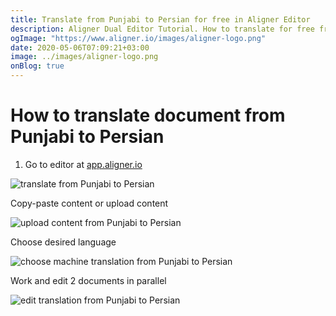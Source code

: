 ```yaml
---
title: Translate from Punjabi to Persian for free in Aligner Editor
description: Aligner Dual Editor Tutorial. How to translate for free from Punjabi to Persian. Aligner is multilingual document management platform. 
ogImage: "https://www.aligner.io/images/aligner-logo.png"
date: 2020-05-06T07:09:21+03:00
image: ../images/aligner-logo.png
onBlog: true
---
```


# How to translate document from Punjabi to Persian

1. Go to editor at [app.aligner.io](https://app.aligner.io "Aligner App web page")

![translate from Punjabi to Persian](../aligner-blank-editor.png "translate from Punjabi to Persian")

Copy-paste content or upload content

![upload content from Punjabi to Persian](../aligner-uploaded-document.png "upload content from Punjabi to Persian")

Choose desired language

![choose machine translation from Punjabi to Persian](../aligner-language-dropdown.png "choose machine translation from Punjabi to Persian")

Work and edit 2 documents in parallel

![edit translation from Punjabi to Persian](../aligner-double-sitded-editor.png "edit translation from Punjabi to Persian")

